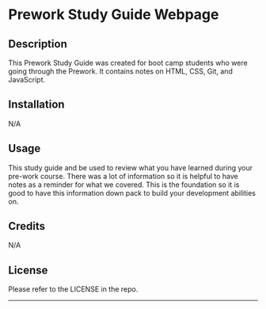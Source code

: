 # Prework Study Guide Webpage

## Description

This Prework Study Guide was created for boot camp students who were going through the Prework. It contains notes on HTML, CSS, Git, and JavaScript.

## Installation

N/A

## Usage

This study guide and be used to review what you have learned during your pre-work course. There was a lot of information so it is helpful to have notes as a reminder for what we covered. This is the foundation so it is good to have this information down pack to build your development abilities on.

## Credits

N/A

## License

Please refer to the LICENSE in the repo.

---